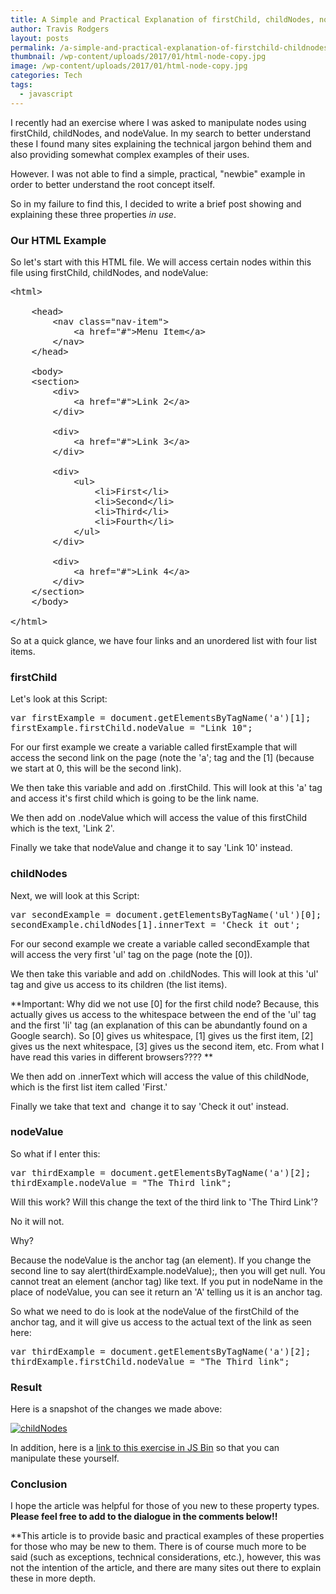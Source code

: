 ```yaml
---
title: A Simple and Practical Explanation of firstChild, childNodes, nodeValue
author: Travis Rodgers
layout: posts
permalink: /a-simple-and-practical-explanation-of-firstchild-childnodes-nodevalue/
thumbnail: /wp-content/uploads/2017/01/html-node-copy.jpg
image: /wp-content/uploads/2017/01/html-node-copy.jpg
categories: Tech
tags:
  - javascript
---
```

I recently had an exercise where I was asked to manipulate nodes using firstChild, childNodes, and nodeValue. In my search to better understand these I found many sites explaining the technical jargon behind them and also providing somewhat complex examples of their uses.

However. I was not able to find a simple, practical, "newbie" example in order to better understand the root concept itself.

So in my failure to find this, I decided to write a brief post showing and explaining these three properties _in use_.

### Our HTML Example

So let's start with this HTML file. We will access certain nodes within this file using firstChild, childNodes, and nodeValue:

<pre class="whitespace-before:1 whitespace-after:1 lang:default decode:true">&lt;html&gt;
  
    &lt;head&gt;
        &lt;nav class="nav-item"&gt;
            &lt;a href="#"&gt;Menu Item&lt;/a&gt;
        &lt;/nav&gt;
    &lt;/head&gt;
  
    &lt;body&gt;
    &lt;section&gt;
        &lt;div&gt;  
            &lt;a href="#"&gt;Link 2&lt;/a&gt;
        &lt;/div&gt;
      
        &lt;div&gt;  
            &lt;a href="#"&gt;Link 3&lt;/a&gt;
        &lt;/div&gt; 
      
        &lt;div&gt;  
            &lt;ul&gt;
                &lt;li&gt;First&lt;/li&gt;
                &lt;li&gt;Second&lt;/li&gt;
                &lt;li&gt;Third&lt;/li&gt;
                &lt;li&gt;Fourth&lt;/li&gt;
            &lt;/ul&gt;
        &lt;/div&gt;
      
        &lt;div&gt;  
            &lt;a href="#"&gt;Link 4&lt;/a&gt;
        &lt;/div&gt;
    &lt;/section&gt;
    &lt;/body&gt;

&lt;/html&gt;
</pre>

So at a quick glance, we have four links and an unordered list with four list items.

### firstChild

Let's look at this Script:

<pre class="whitespace-before:1 whitespace-after:1 lang:default decode:true">var firstExample = document.getElementsByTagName('a')[1];
firstExample.firstChild.nodeValue = "Link 10";</pre>

For our first example we create a variable called firstExample that will access the second link on the page (note the 'a'; tag and the \[1\] (because we start at 0, this will be the second link).

We then take this variable and add on .firstChild. This will look at this 'a' tag and access it's first child which is going to be the link name.

We then add on .nodeValue which will access the value of this firstChild which is the text, 'Link 2'.

Finally we take that nodeValue and change it to say 'Link 10' instead.

### childNodes

Next, we will look at this Script:

<pre class="whitespace-before:1 whitespace-after:1 lang:default decode:true">var secondExample = document.getElementsByTagName('ul')[0];
secondExample.childNodes[1].innerText = 'Check it out';</pre>

For our second example we create a variable called secondExample that will access the very first 'ul' tag on the page (note the [0]).

We then take this variable and add on .childNodes. This will look at this 'ul' tag and give us access to its children (the list items).

**Important: Why did we not use [0] for the first child node? Because, this actually gives us access to the whitespace between the end of the 'ul' tag and the first 'li' tag (an explanation of this can be abundantly found on a Google search). So [0] gives us whitespace, [1] gives us the first item, [2] gives us the next whitespace, [3] gives us the second item, etc. From what I have read this varies in different browsers???? **

We then add on .innerText which will access the value of this childNode, which is the first list item called 'First.'

Finally we take that text and  change it to say 'Check it out' instead.

### nodeValue

So what if I enter this:

<pre class="whitespace-before:1 whitespace-after:1 lang:default decode:true">var thirdExample = document.getElementsByTagName('a')[2];
thirdExample.nodeValue = "The Third link";</pre>

Will this work? Will this change the text of the third link to 'The Third Link'?

No it will not.

Why?

Because the nodeValue is the anchor tag (an element). If you change the second line to say alert(thirdExample.nodeValue);, then you will get null. You cannot treat an element (anchor tag) like text. If you put in nodeName in the place of nodeValue, you can see it return an 'A' telling us it is an anchor tag.

So what we need to do is look at the nodeValue of the firstChild of the anchor tag, and it will give us access to the actual text of the link as seen here:

<pre class="whitespace-before:1 whitespace-after:1 lang:default decode:true">var thirdExample = document.getElementsByTagName('a')[2];
thirdExample.firstChild.nodeValue = "The Third link";</pre>

### Result

Here is a snapshot of the changes we made above:

<a href="http://pursuingthetech.com/wp-content/uploads/2017/01/nodes.jpg"><img id="node-image" src="http://pursuingthetech.com/wp-content/uploads/2017/01/nodes.jpg" alt="childNodes"/></a>

In addition, here is a <a href="http://jsbin.com/ruwodiluco/edit?js,output" target="_blank">link to this exercise in JS Bin</a> so that you can manipulate these yourself.

### Conclusion

I hope the article was helpful for those of you new to these property types. **Please feel free to add to the dialogue in the comments below!!**

**This article is to provide basic and practical examples of these properties for those who may be new to them. There is of course much more to be said (such as exceptions, technical considerations, etc.), however, this was not the intention of the article, and there are many sites out there to explain these in more depth.

&nbsp;